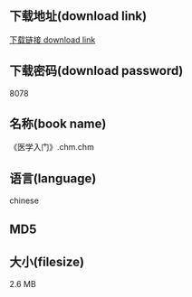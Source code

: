 ## 下载地址(download link)
[下载链接 download link](https://tutu365.netlify.app/?s=%E3%80%8A%E5%8C%BB%E5%AD%A6%E5%85%A5%E9%97%A8%E3%80%8B.chm)

## 下载密码(download password)
8078

## 名称(book name)
《医学入门》.chm.chm

## 语言(language)
chinese

## MD5


## 大小(filesize)
2.6 MB

